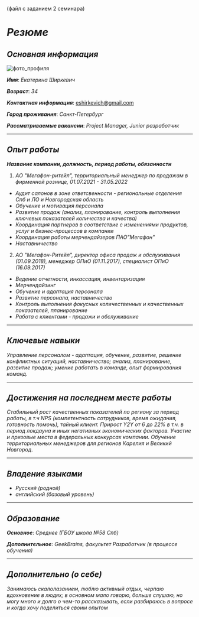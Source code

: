 (файл с заданием 2 семинара)
# **_Резюме_**

## **_Основная информация_**
![фото_профиля](* "C:\Users\Катя\Desktop\20211114_153743 (1).jpg")

**_Имя_**: _Екатерина Ширкевич_

**_Возраст_**: _34_

**_Контактная информация_**: <eshirkevich@gmail.com>

**_Город проживания_**: _Санкт-Петербург_

**_Рассматриваемые вакансии_**: _Project Manager, Junior разработчик_
***

## **_Опыт работы_**

**_Название компании, должность, период работы, обязанности_**
1. _АО "Мегафон-ритейл", территориальный менеджер по продажам в фирменной рознице, 01.07.2021 - 31.05.2022_
* _Аудит салонов в зоне ответсвенности - региональные отделения Спб и ЛО и Новгородская область_
* _Обучение и мотивация персонала_
* _Развитие продаж (анализ, планирование, контроль выполнения ключевых показателей количества и качества)_
* _Координация партнеров в соответствие с изменениями продуктов, услуг и бизнес-процессов в компании_
* _Координация работы мерчендайзеров ПАО"Мегафон"_
* _Наставничество_

2. _АО "Мегафон-Ритейл", директор офиса продаж и обслуживания (01.09.2018), менеджер ОПиО (01.11.2017), специалист ОПиО (16.09.2017)_
* _Ведение отчетности, инкассация, инвентаризация_
* _Мерчендайзинг_
* _Обучение и адаптация персонала_
* _Развитие персонала, наставничество_
* _Контроль выполнения фокусных количественных и качественных показателей, планирование_
* _Работа с клиентами - продажи и обслуживание_
***

## **_Ключевые навыки_**

_Управление персоналом - адаптация, обучение, развитие, решение конфликтных ситуаций, наставничество; анализ, планирование, развитие продаж; умение работать в команде, опыт формирования команд_. 
***

## **_Достижения на последнем месте работы_**

_Стабильный рост качественных показателей по региону за период работы, в т.ч NPS (компетентность сотрудников, время ожидания, готовность помочь), тайный клиент. Прирост Y2Y от 6 до 22% в т.ч. в период локдауна и иных негативных экономических факторов. Участие и призовые места в федеральных конкурсах компании. Обучение  территориальных менеджеров для регионов Карелия и Великий Новгород_.
***

## **_Владение языками_**

* _Русский (родной)_
* _английский (базовый уровень)_
***

## **_Образование_**

**_Основное_**: _Среднее (ГБОУ школа №58 Спб)_

 **_Дополнительное_**: _GeekBrains, факультет
 Разработчик (в процессе обучения)_ 
 ***


## **_Дополнительно (о себе)_**
_Занимаюсь скалолазанием, люблю активный отдых, черпаю вдохновение в людях; в основном мало говорю, больше слушаю, но могу много и долго о чем-то рассказывать, если разбираюсь в вопросе и когда хочу поделиться своим опытом_